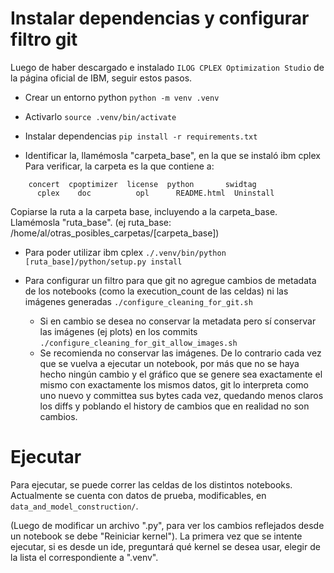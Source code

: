 # Instalar dependencias y configurar filtro git
Luego de haber descargado e instalado `ILOG CPLEX Optimization Studio` de la página oficial de IBM, seguir estos pasos.

- Crear un entorno python
  `python -m venv .venv`
- Activarlo
  `source .venv/bin/activate`
- Instalar dependencias
  `pip install -r requirements.txt`

- Identificar la, llamémosla "carpeta_base", en la que se instaló ibm cplex
  Para verificar, la carpeta es la que contiene a:
```
    concert  cpoptimizer  license  python       swidtag
	  cplex    doc          opl      README.html  Uninstall
```
  Copiarse la ruta a la carpeta base, incluyendo a la carpeta_base. Llamémosla "ruta_base".
  (ej ruta_base: /home/al/otras_posibles_carpetas/[carpeta_base])

- Para poder utilizar ibm cplex
  `./.venv/bin/python [ruta_base]/python/setup.py install`

- Para configurar un filtro para que git no agregue cambios de metadata de los notebooks (como la execution_count de las celdas) ni las imágenes generadas
  `./configure_cleaning_for_git.sh`
  - Si en cambio se desea no conservar la metadata pero sí conservar las imágenes (ej plots) en los commits
    `./configure_cleaning_for_git_allow_images.sh`
  - Se recomienda no conservar las imágenes. De lo contrario cada vez que se vuelva a ejecutar un notebook, por más que no se haya hecho ningún cambio y el gráfico que se genere sea exactamente el mismo con exactamente los mismos datos, git lo interpreta como uno nuevo y committea sus bytes cada vez, quedando menos claros los diffs y poblando el history de cambios que en realidad no son cambios.

# Ejecutar
Para ejecutar, se puede correr las celdas de los distintos notebooks.
Actualmente se cuenta con datos de prueba, modificables, en `data_and_model_construction/`.

(Luego de modificar un archivo ".py", para ver los cambios reflejados desde un notebook se debe "Reiniciar kernel").
La primera vez que se intente ejecutar, si es desde un ide, preguntará qué kernel se desea usar, elegir de la lista el correspondiente a ".venv".